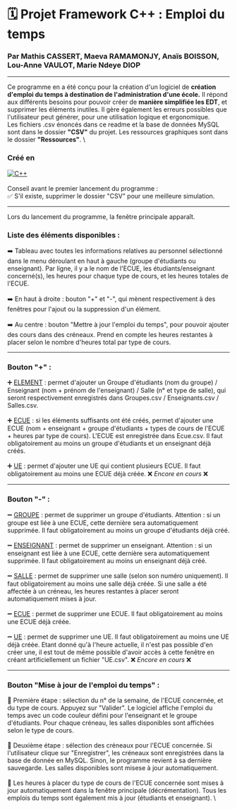 # 🗓 Projet Framework C++ : Emploi du temps
### Par Mathis CASSERT, Maeva RAMAMONJY, Anaïs BOISSON, Lou-Anne VAULOT, Marie Ndeye DIOP

*** 

Ce programme en a été conçu pour la création d'un logiciel de **création d'emploi du temps à destination de l'administration d'une école.**
Il répond aux différents besoins pour pouvoir créer de **manière simplifiée les EDT**, et supprimer les éléments inutiles. Il gère également les erreurs possibles que l'utilisateur peut générer, pour une utilisation logique et ergonomique.\
Les fichiers .csv énoncés dans ce readme et la base de données MySQL sont dans le dossier **"CSV"** du projet.
Les ressources graphiques sont dans le dossier **"Ressources"**.
\
### Créé en 
[![C++](https://img.shields.io/badge/C++-%2300599C.svg?style=for-the-badge&logo=c%2B%2B&logoColor=white)](https://isocpp.org/)
\
\
Conseil avant le premier lancement du programme : \
✅ S'il existe, supprimer le dossier "CSV" pour une meilleure simulation.

***

Lors du lancement du programme, la fenêtre principale apparaît. 

### Liste des éléments disponibles : 
➡️ Tableau avec toutes les informations relatives au personnel sélectionné dans le menu déroulant en haut à gauche (groupe d'étudiants ou enseignant). Par ligne, il y a le nom de l'ECUE, les étudiants/enseignant concerné(s), les heures pour chaque type de cours, et les heures totales de l'ECUE. 
\
\
➡️ En haut à droite : bouton "+" et "-", qui mènent respectivement à des fenêtres pour l'ajout ou la suppression d'un élément. 
\
\
➡️ Au centre : bouton "Mettre à jour l'emploi du temps", pour pouvoir ajouter des cours dans des créneaux. Prend en compte les heures restantes à placer selon le nombre d'heures total par type de cours. 

***

### Bouton "+" : 
➕ <ins>ELEMENT</ins> : permet d'ajouter un Groupe d'étudiants (nom du groupe) / Enseignant (nom + prénom de l'enseignant) / Salle (n° et type de salle), qui seront respectivement enregistrés dans Groupes.csv / Enseignants.csv / Salles.csv. 
\
\
➕ <ins>ECUE</ins> : si les éléments suffisants ont été créés, permet d'ajouter une ECUE (nom + enseignant + groupe d'étudiants + types de cours de l'ECUE + heures par type de cours). L'ECUE est enregistrée dans Ecue.csv. Il faut obligatoirement au moins un groupe d'étudiants et un enseignant déjà créés.
\
\
➕ <ins>UE</ins> : permet d'ajouter une UE qui contient plusieurs ECUE.  Il faut obligatoirement au moins une ECUE déjà créée. ❌ _Encore en cours_ ❌

***

### Bouton "-" :
➖ <ins>GROUPE</ins> : permet de supprimer un groupe d'étudiants. Attention : si un groupe est liée à une ECUE, cette dernière sera automatiquement supprimée. Il faut obligatoirement au moins un groupe d'étudiants déjà créé.
\
\
➖ <ins>ENSEIGNANT</ins> : permet de supprimer un enseignant. Attention : si un enseignant est liée à une ECUE, cette dernière sera automatiquement supprimée. Il faut obligatoirement au moins un enseignant déjà créé.
\
\
➖ <ins>SALLE</ins> : permet de supprimer une salle (selon son numéro uniquement). Il faut obligatoirement au moins une salle déjà créée. Si une salle a été affectée à un créneau, les heures restantes à placer seront automatiquement mises à jour.
\
\
➖ <ins>ECUE</ins> : permet de supprimer une ECUE. Il faut obligatoirement au moins une ECUE déjà créée.
\
\
➖ <ins>UE</ins> : permet de supprimer une UE. Il faut obligatoirement au moins une UE déjà créée. Etant donné qu'à l'heure actuelle, il n'est pas possible d'en créer une, il est tout de même possible d'avoir accès à cette fenêtre en créant artificiellement un fichier "UE.csv". ❌ _Encore en cours_ ❌

***

### Bouton "Mise à jour de l'emploi du temps" : 
🔄 Première étape : sélection du n° de la semaine, de l'ECUE concernée, et du type de cours. Appuyez sur "Valider". Le logiciel affiche l'emploi du temps avec un code couleur défini pour l'enseignant et le groupe d'étudiants. Pour chaque créneau, les salles disponibles sont affichées selon le type de cours. 
\
\
🔄 Deuxième étape : sélection des créneaux pour l'ECUE concernée. Si l'utilisateur clique sur "Enregistrer", les créneaux sont enregistrées dans la base de donnée en MySQL. Sinon, le programme revient à sa dernière sauvegarde. Les salles disponibles sont misese à jour automatiquement. 
\
\
🔄 Les heures à placer du type de cours de l'ECUE concernée sont mises à jour automatiquement dans la fenêtre principale (décrémentation). Tous les emplois du temps sont également mis à jour (étudiants et enseignant). \
